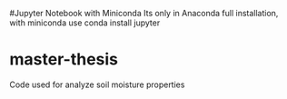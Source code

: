 #Jupyter Notebook with Miniconda
Its only in Anaconda full installation, with miniconda use conda install jupyter

# master-thesis
Code used for analyze soil moisture properties 
